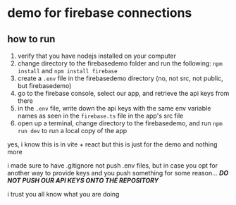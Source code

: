 # demo for firebase connections

## how to run

1. verify that you have nodejs installed on your computer
1. change directory to the firebasedemo folder and run the following: `npm install` and `npm install firebase`
2. create a `.env` file in the firebasedemo directory (no, not src, not public, but firebasedemo)
2. go to the firebase  console, select our app, and retrieve the api keys from there
2. in the `.env` file, write down the api keys with the same env variable names as seen in the `firebase.ts` file in the app's src file
2. open up a terminal, change directory to the firebasedemo, and run `npm run dev` to run a local copy of the app

yes, i know this is in vite + react but this is just for the demo and nothing more

i made sure to have .gitignore not push .env files, but in case you opt for another way to provide keys and you push something for some reason... ***DO NOT PUSH OUR API KEYS ONTO THE REPOSITORY*** 

i trust you all know what you are doing

